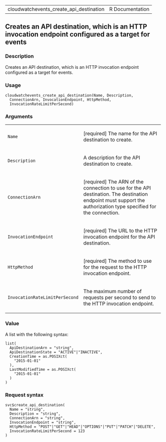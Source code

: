 <table style="width: 100%;">
<tbody>
<tr class="odd">
<td>cloudwatchevents_create_api_destination</td>
<td style="text-align: right;">R Documentation</td>
</tr>
</tbody>
</table>

## Creates an API destination, which is an HTTP invocation endpoint configured as a target for events

### Description

Creates an API destination, which is an HTTP invocation endpoint
configured as a target for events.

### Usage

    cloudwatchevents_create_api_destination(Name, Description,
      ConnectionArn, InvocationEndpoint, HttpMethod,
      InvocationRateLimitPerSecond)

### Arguments

<table>
<colgroup>
<col style="width: 35%" />
<col style="width: 65%" />
</colgroup>
<tbody>
<tr class="odd">
<td><code
id="cloudwatchevents_create_api_destination_:_Name">Name</code></td>
<td><p>[required] The name for the API destination to create.</p></td>
</tr>
<tr class="even">
<td><code
id="cloudwatchevents_create_api_destination_:_Description">Description</code></td>
<td><p>A description for the API destination to create.</p></td>
</tr>
<tr class="odd">
<td><code
id="cloudwatchevents_create_api_destination_:_ConnectionArn">ConnectionArn</code></td>
<td><p>[required] The ARN of the connection to use for the API
destination. The destination endpoint must support the authorization
type specified for the connection.</p></td>
</tr>
<tr class="even">
<td><code
id="cloudwatchevents_create_api_destination_:_InvocationEndpoint">InvocationEndpoint</code></td>
<td><p>[required] The URL to the HTTP invocation endpoint for the API
destination.</p></td>
</tr>
<tr class="odd">
<td><code
id="cloudwatchevents_create_api_destination_:_HttpMethod">HttpMethod</code></td>
<td><p>[required] The method to use for the request to the HTTP
invocation endpoint.</p></td>
</tr>
<tr class="even">
<td><code
id="cloudwatchevents_create_api_destination_:_InvocationRateLimitPerSecond">InvocationRateLimitPerSecond</code></td>
<td><p>The maximum number of requests per second to send to the HTTP
invocation endpoint.</p></td>
</tr>
</tbody>
</table>

### Value

A list with the following syntax:

    list(
      ApiDestinationArn = "string",
      ApiDestinationState = "ACTIVE"|"INACTIVE",
      CreationTime = as.POSIXct(
        "2015-01-01"
      ),
      LastModifiedTime = as.POSIXct(
        "2015-01-01"
      )
    )

### Request syntax

    svc$create_api_destination(
      Name = "string",
      Description = "string",
      ConnectionArn = "string",
      InvocationEndpoint = "string",
      HttpMethod = "POST"|"GET"|"HEAD"|"OPTIONS"|"PUT"|"PATCH"|"DELETE",
      InvocationRateLimitPerSecond = 123
    )
